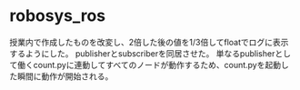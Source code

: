 # robosys_ros
授業内で作成したものを改変し、2倍した後の値を1/3倍してfloatでログに表示するようにした。
publisherとsubscriberを同居させた。
単なるpublisherとして働くcount.pyに連動してすべてのノードが動作するため、count.pyを起動した瞬間に動作が開始される。
